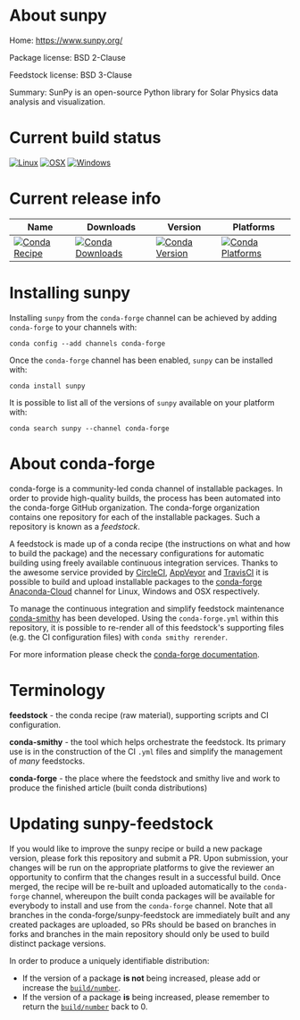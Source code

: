 About sunpy
===========

Home: https://www.sunpy.org/

Package license: BSD 2-Clause

Feedstock license: BSD 3-Clause

Summary: SunPy is an open-source Python library for Solar Physics data analysis and visualization.



Current build status
====================

[![Linux](https://img.shields.io/circleci/project/github/conda-forge/sunpy-feedstock/master.svg?label=Linux)](https://circleci.com/gh/conda-forge/sunpy-feedstock)
[![OSX](https://img.shields.io/travis/conda-forge/sunpy-feedstock/master.svg?label=macOS)](https://travis-ci.org/conda-forge/sunpy-feedstock)
[![Windows](https://img.shields.io/appveyor/ci/conda-forge/sunpy-feedstock/master.svg?label=Windows)](https://ci.appveyor.com/project/conda-forge/sunpy-feedstock/branch/master)

Current release info
====================

| Name | Downloads | Version | Platforms |
| --- | --- | --- | --- |
| [![Conda Recipe](https://img.shields.io/badge/recipe-sunpy-green.svg)](https://anaconda.org/conda-forge/sunpy) | [![Conda Downloads](https://img.shields.io/conda/dn/conda-forge/sunpy.svg)](https://anaconda.org/conda-forge/sunpy) | [![Conda Version](https://img.shields.io/conda/vn/conda-forge/sunpy.svg)](https://anaconda.org/conda-forge/sunpy) | [![Conda Platforms](https://img.shields.io/conda/pn/conda-forge/sunpy.svg)](https://anaconda.org/conda-forge/sunpy) |

Installing sunpy
================

Installing `sunpy` from the `conda-forge` channel can be achieved by adding `conda-forge` to your channels with:

```
conda config --add channels conda-forge
```

Once the `conda-forge` channel has been enabled, `sunpy` can be installed with:

```
conda install sunpy
```

It is possible to list all of the versions of `sunpy` available on your platform with:

```
conda search sunpy --channel conda-forge
```


About conda-forge
=================

conda-forge is a community-led conda channel of installable packages.
In order to provide high-quality builds, the process has been automated into the
conda-forge GitHub organization. The conda-forge organization contains one repository
for each of the installable packages. Such a repository is known as a *feedstock*.

A feedstock is made up of a conda recipe (the instructions on what and how to build
the package) and the necessary configurations for automatic building using freely
available continuous integration services. Thanks to the awesome service provided by
[CircleCI](https://circleci.com/), [AppVeyor](https://www.appveyor.com/)
and [TravisCI](https://travis-ci.org/) it is possible to build and upload installable
packages to the [conda-forge](https://anaconda.org/conda-forge)
[Anaconda-Cloud](https://anaconda.org/) channel for Linux, Windows and OSX respectively.

To manage the continuous integration and simplify feedstock maintenance
[conda-smithy](https://github.com/conda-forge/conda-smithy) has been developed.
Using the ``conda-forge.yml`` within this repository, it is possible to re-render all of
this feedstock's supporting files (e.g. the CI configuration files) with ``conda smithy rerender``.

For more information please check the [conda-forge documentation](https://conda-forge.org/docs/).

Terminology
===========

**feedstock** - the conda recipe (raw material), supporting scripts and CI configuration.

**conda-smithy** - the tool which helps orchestrate the feedstock.
                   Its primary use is in the construction of the CI ``.yml`` files
                   and simplify the management of *many* feedstocks.

**conda-forge** - the place where the feedstock and smithy live and work to
                  produce the finished article (built conda distributions)


Updating sunpy-feedstock
========================

If you would like to improve the sunpy recipe or build a new
package version, please fork this repository and submit a PR. Upon submission,
your changes will be run on the appropriate platforms to give the reviewer an
opportunity to confirm that the changes result in a successful build. Once
merged, the recipe will be re-built and uploaded automatically to the
`conda-forge` channel, whereupon the built conda packages will be available for
everybody to install and use from the `conda-forge` channel.
Note that all branches in the conda-forge/sunpy-feedstock are
immediately built and any created packages are uploaded, so PRs should be based
on branches in forks and branches in the main repository should only be used to
build distinct package versions.

In order to produce a uniquely identifiable distribution:
 * If the version of a package **is not** being increased, please add or increase
   the [``build/number``](https://conda.io/docs/user-guide/tasks/build-packages/define-metadata.html#build-number-and-string).
 * If the version of a package **is** being increased, please remember to return
   the [``build/number``](https://conda.io/docs/user-guide/tasks/build-packages/define-metadata.html#build-number-and-string)
   back to 0.

